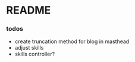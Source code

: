 # README

### todos
- create truncation method for blog in masthead
- adjust skills
- skills controller?